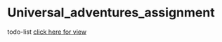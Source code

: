 # Universal_adventures_assignment

todo-list
[click here for view](https://suresh26601.github.io/Universal_adventures_assignment/)
